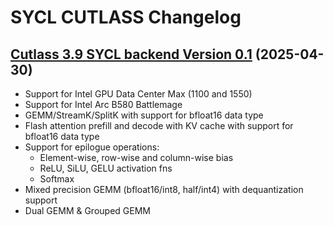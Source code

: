 # SYCL CUTLASS Changelog

## [Cutlass 3.9 SYCL backend Version 0.1](https://github.com/codeplay/cutlass-fork/releases/tag/v3.9-0.1) (2025-04-30)
- Support for Intel GPU Data Center Max (1100 and 1550) 
- Support for Intel Arc B580 Battlemage 
- GEMM/StreamK/SplitK with support for bfloat16 data type
- Flash attention prefill and decode with KV cache with support for bfloat16 data type
- Support for epilogue operations:
  - Element-wise, row-wise and column-wise bias
  - ReLU, SiLU, GELU activation fns
  - Softmax
- Mixed precision GEMM (bfloat16/int8, half/int4) with dequantization support
- Dual GEMM & Grouped GEMM

